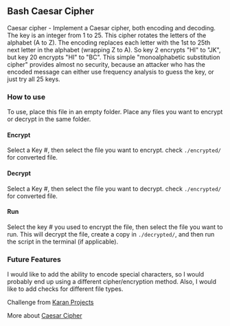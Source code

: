 
## Bash Caesar Cipher

Caesar cipher - Implement a Caesar cipher, both encoding and decoding. The key is an integer from 1 to 25. This cipher rotates the letters of the alphabet (A to Z). The encoding replaces each letter with the 1st to 25th next letter in the alphabet (wrapping Z to A). So key 2 encrypts "HI" to "JK", but key 20 encrypts "HI" to "BC". This simple "monoalphabetic substitution cipher" provides almost no security, because an attacker who has the encoded message can either use frequency analysis to guess the key, or just try all 25 keys.

### How to use
To use, place this file in an empty folder. Place any files you want to encrypt or decrypt in the same folder.
#### Encrypt
Select a Key #, then select the file you want to encrypt. check `./encrypted/` for  converted file.
#### Decrypt 
Select a Key #, then select the file you want to decrypt. check `./encrypted/` for  converted file.
#### Run
Select the key # you used to encrypt the file, then select the file you want to run. This will decrypt the file, create a copy in `./decrypted/`, and then run the script in the terminal (if applicable).

### Future Features
I would like to add the ability to encode special characters, so I would probably end up using a different cipher/encryption method. Also, I would like to add checks for different file types.

Challenge from [Karan Projects](https://github.com/karan/Projects)

More about [Caesar Cipher](http://easyciphers.com/monolithic)
